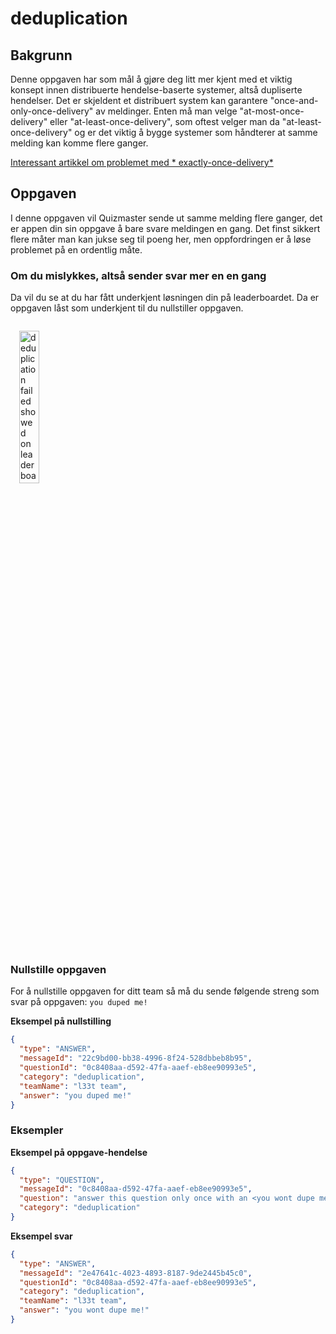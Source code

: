 # deduplication

## Bakgrunn

Denne oppgaven har som mål å gjøre deg litt mer kjent med et viktig konsept innen distribuerte hendelse-baserte
systemer, altså dupliserte hendelser.
Det er skjeldent et distribuert system kan garantere "once-and-only-once-delivery" av meldinger. Enten må man velge
"at-most-once-delivery" eller "at-least-once-delivery", som oftest velger man da "at-least-once-delivery" og er det
viktig å bygge systemer som håndterer at samme melding kan komme flere ganger.

[Interessant artikkel om problemet med *
exactly-once-delivery*](https://www.confluent.io/blog/exactly-once-semantics-are-possible-heres-how-apache-kafka-does-it/)

## Oppgaven

I denne oppgaven vil Quizmaster sende ut samme melding flere ganger, det er appen din sin oppgave å bare svare meldingen
en gang. Det finst sikkert flere måter man kan jukse seg til poeng her, men oppfordringen er å løse problemet på en
ordentlig måte.

### Om du mislykkes, altså sender svar mer en en gang

Da vil du se at du har fått underkjent løsningen din på leaderboardet. Da er oppgaven låst som underkjent til du 
nullstiller oppgaven.

<img src="/leesah-game/assets/deduplication-failed.png" style="width: 25%;padding: 1em" alt="deduplication failed showed on leaderboard">


### Nullstille oppgaven

For å nullstille oppgaven for ditt team så må du sende følgende streng som svar på oppgaven: `you duped me!`

**Eksempel på nullstilling**

```json
{
  "type": "ANSWER",
  "messageId": "22c9bd00-bb38-4996-8f24-528dbbeb8b95",
  "questionId": "0c8408aa-d592-47fa-aaef-eb8ee90993e5",
  "category": "deduplication",
  "teamName": "l33t team",
  "answer": "you duped me!"
}
```

### Eksempler

**Eksempel på oppgave-hendelse**

```json
{
  "type": "QUESTION",
  "messageId": "0c8408aa-d592-47fa-aaef-eb8ee90993e5",
  "question": "answer this question only once with an <you wont dupe me!>",
  "category": "deduplication"
}
```

**Eksempel svar**

```json
{
  "type": "ANSWER",
  "messageId": "2e47641c-4023-4893-8187-9de2445b45c0",
  "questionId": "0c8408aa-d592-47fa-aaef-eb8ee90993e5",
  "category": "deduplication",
  "teamName": "l33t team",
  "answer": "you wont dupe me!"
}
```